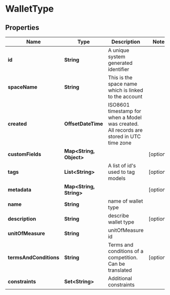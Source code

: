 

# WalletType


## Properties

Name | Type | Description | Notes
------------ | ------------- | ------------- | -------------
**id** | **String** | A unique system generated identifier | 
**spaceName** | **String** | This is the space name which is linked to the account | 
**created** | **OffsetDateTime** | ISO8601 timestamp for when a Model was created. All records are stored in UTC time zone | 
**customFields** | **Map&lt;String, Object&gt;** |  |  [optional]
**tags** | **List&lt;String&gt;** | A list of id&#39;s used to tag models |  [optional]
**metadata** | **Map&lt;String, String&gt;** |  |  [optional]
**name** | **String** | name of wallet type | 
**description** | **String** | describe wallet type |  [optional]
**unitOfMeasure** | **String** | unitOfMeasure id | 
**termsAndConditions** | **String** | Terms and conditions of a competition. Can be translated |  [optional]
**constraints** | **Set&lt;String&gt;** | Additional constraints | 



